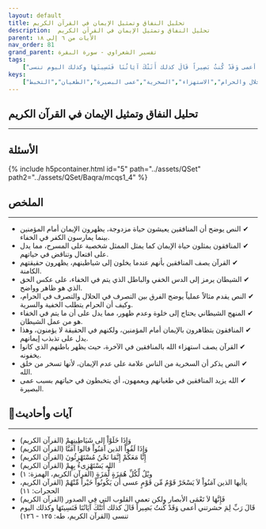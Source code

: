 ```yaml
---
layout: default
title: تحليل النفاق وتمثيل الإيمان في القرآن الكريم
description:  تحليل النفاق وتمثيل الإيمان في القرآن الكريم
parent: الأيات من ٦ إلي ١٨
nav_order: 81
grand_parent: تفسير الشعراوي - سورة البقرة
tags: 
    ["وَإِذَا خَلَوْاْ إلى شَيَاطِينِهِمْ","وَإِذَا لَقُواْ الذين آمَنُواْ قالوا آمَنَّا","إِنَّا مَعَكُمْ إِنَّمَا نَحْنُ مُسْتَهْزِئُونَ","الله يَسْتَهْزِىءُ بِهِمْ","ويْلٌ لِّكُلِّ هُمَزَةٍ لُّمَزَةٍ","ياأيها الذين آمَنُواْ لاَ يَسْخَرْ قَوْمٌ مِّن قَوْمٍ عسى أَن يَكُونُواْ خَيْراً مِّنْهُمْ","فَإِنَّهَا لاَ تَعْمَى الأبصار ولكن تعمى القلوب التي فِي الصدور","قَالَ رَبِّ لِمَ حشرتني أعمى وَقَدْ كُنتُ بَصِيراً قَالَ كذلك أَتَتْكَ آيَاتُنَا فَنَسِيتَهَا وكذلك اليوم تنسى"]
keys:
    ["النفاق","المنافقون","الشيطان","القرآن الكريم","الحلال والحرام","الاستهزاء","السخرية","عمى البصيرة","الطغيان","التخبط"]
---
```

## ‏تحليل النفاق وتمثيل الإيمان في القرآن الكريم
***
## الأسئلة 
{% include h5pcontainer.html id="5" path="../assets/QSet" path2="../assets/QSet/Baqra/mcqs1_4" %}
## الملخص
***
- ‏✔ النص يوضح أن المنافقين يعيشون حياة مزدوجة، يظهرون الإيمان أمام المؤمنين بينما يمارسون الكفر في الخفاء. 
- ‏✔ المنافقون يمثلون حياة الإيمان كما يمثل الممثل شخصية على المسرح، مما يدل على افتعال وتناقض في حياتهم. 
- ‏✔ القرآن يصف المنافقين بأنهم عندما يخلون إلى شياطينهم، يظهرون حقيقتهم الكامنة. 
- ‏✔ الشيطان يرمز إلى الدس الخفي والباطل الذي يتم في الخفاء، على عكس الحق الذي هو ظاهر وواضح. 
- ‏✔ النص يقدم مثالاً عملياً يوضح الفرق بين التصرف في الحلال والتصرف في الحرام، وكيف أن الحرام يتطلب الخفية والسرية. 
- ‏✔ المنهج الشيطاني يحتاج إلى خلوة وعدم ظهور، مما يدل على أن ما يتم في الخفاء هو من عمل الشيطان. 
- ‏✔ المنافقون يتظاهرون بالإيمان أمام المؤمنين، ولكنهم في الحقيقة لا يؤمنون، وهذا يدل على تذبذب إيمانهم. 
- ‏✔ القرآن يصف استهزاء الله بالمنافقين في الآخرة، حيث يظهر باطنهم الذي كانوا يخفونه. 
- ‏✔ النص يذكر أن السخرية من الناس علامة على عدم الإيمان، لأنها تسخر من خلق الله. 
- ‏✔ الله يزيد المنافقين في طغيانهم ويعمهون، أي يتخبطون في حياتهم بسبب عمى البصيرة. 

## 📜آيات وأحاديث
***
- ‏وَإِذَا خَلَوْاْ إلى شَيَاطِينِهِمْ (القرآن الكريم)
- ‏وَإِذَا لَقُواْ الذين آمَنُواْ قالوا آمَنَّا (القرآن الكريم)
- ‏إِنَّا مَعَكُمْ إِنَّمَا نَحْنُ مُسْتَهْزِئُونَ (القرآن الكريم)
- ‏الله يَسْتَهْزِىءُ بِهِمْ (القرآن الكريم)
- ‏ويْلٌ لِّكُلِّ هُمَزَةٍ لُّمَزَةٍ (القرآن الكريم، الهمزة: ١)
- ‏ياأيها الذين آمَنُواْ لاَ يَسْخَرْ قَوْمٌ مِّن قَوْمٍ عسى أَن يَكُونُواْ خَيْراً مِّنْهُمْ (القرآن الكريم، الحجرات: ١١)
- ‏فَإِنَّهَا لاَ تَعْمَى الأبصار ولكن تعمى القلوب التي فِي الصدور (القرآن الكريم)
- ‏قَالَ رَبِّ لِمَ حشرتني أعمى وَقَدْ كُنتُ بَصِيراً قَالَ كذلك أَتَتْكَ آيَاتُنَا فَنَسِيتَهَا وكذلك اليوم تنسى (القرآن الكريم، طه: ١٢٥ - ١٢٦)

